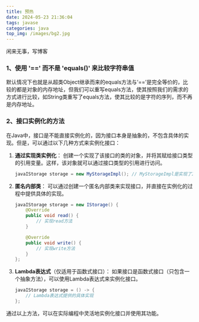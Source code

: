 ```yaml
---
title: 预热
date: 2024-05-23 21:36:04
tags: javase
categories: java
top_img: /images/bg2.jpg
---
```




闲来无事，写博客



### 1、使用 '==' 而不是 'equals()' 来比较字符串值

 默认情况下也就是从超类Object继承而来的equals方法与‘==’是完全等价的，比较的都是对象的内存地址，但我们可以重写equals方法，使其按照我们的需求的方式进行比较，如String类重写了equals方法，使其比较的是字符的序列，而不再是内存地址。 

### 2、接口实例化的方法

在Java中，接口是不能直接实例化的，因为接口本身是抽象的，不包含具体的实现。但是，可以通过以下几种方式来实例化接口：

1. **通过实现类实例化**： 创建一个实现了该接口的类的对象，并将其赋给接口类型的引用变量。这样，该对象就可以通过接口类型的引用进行访问。

   ```java
   javaIStorage storage = new MyStorageImpl(); // MyStorageImpl是实现了IStorage接口的类
   ```

2. **匿名内部类**： 可以通过创建一个匿名内部类来实现接口，并直接在实例化的过程中提供具体的实现。

   ```java
   javaIStorage storage = new IStorage() {
       @Override
       public void read() {
           // 实现read方法
       }
   
       @Override
       public void write() {
           // 实现write方法
       }
   };
   ```

3. **Lambda表达式**（仅适用于函数式接口）： 如果接口是函数式接口（只包含一个抽象方法），可以使用Lambda表达式来实例化接口。

   ```java
   javaIStorage storage = () -> {
       // Lambda表达式提供的具体实现
   };
   ```

通过以上方法，可以在实际编程中灵活地实例化接口并使用其功能。

